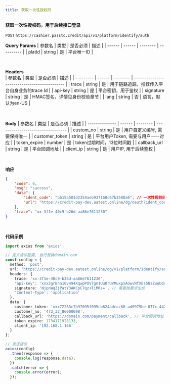 ```yaml
---
title: 获取一次性授权码
---
```

**获取一次性授权码，用于后续接口登录**

`POST` `https://cashier.passto.credit/api/v1/platform/identify/auth`
<br/>

**Query Params**
| 参数名 | 类型   | 是否必须 | 描述       |
| ------ | ------ | -------- | ---------- |
| platId | string | 是       | 平台唯一ID |

<br/>

**Headers**  
| 参数名    | 类型   | 是否必须 | 描述                                         |
| --------- | ------ | -------- | -------------------------------------------- |
| trace     | string | 是       | 用于链路追踪，推荐传入平台自身业务的trace Id |
| api-key   | string | 是       | 平台密钥，用于鉴权                           |
| signature | string | 是       | HMAC签名，详情见身份校验章节                 |
| lang      | string | 否       | 语言，默认为en-US                            |

<br/>

**Body**
| 参数名         | 类型   | 是否必须 | 描述                              |
| -------------- | ------ | -------- | --------------------------------- |
| custom_no      | string | 是       | 用户自定义编号, 需要保持唯一      |
| customer_token | string | 是       | 平台用户Token, 需要与用户一一对应 |
| token_expire   | number | 是       | token过期时间，13位时间戳         |
| callback_url   | string | 是       | 平台回调地址                      |
| client_ip      | string | 是       | 用户IP, 用于后续鉴权              |

<br/>

**响应**
```json
{
    "code": 0,
    "msg": "success",
    "data": {
        "ident_code": "bb15a501d2354aeb937160c67b3580a6", // 一次性授权码
        "url": "https://credit-pay-dev.aatest.online/dg/oauth?ident_code=bb15a501d2354aeb937160c67b3580a6"
    },
    "trace": "xx-3f1e-40c9-b26d-aa86e7611230"
}
```

<br/>

**代码示例**
```TypeScript
import axios from 'axios';

// 定义请求配置, 自行替换domain.com
const config = {
  method: 'post',
  url: 'https://credit-pay-dev.aatest.online/dg/v1/platform/identify/auth',
  headers: {
    trace: 'xx-3f1e-40c9-b26d-aa86e7611230',
    'api-key': 'xxx3grBhn10v494XqwpPOV7gn1Uu0rUVMuxpxAowvNfXEs5UzZueUdq7vgNc',
    signature: 'NjpnWqZjPatY3AKCpC7qz+TiMRs=', // 需要按要求生成
    'Content-Type': 'application'
  },
  data: {
    customer_token: 'xxx72263c7b97095f095cb624adccc60_ad0975be-877c-4420-8e2e-8a156a3ec7b2app',
    customer_no: '473_32_86000698',
    callback_url: 'https://domain.com/payment/callback', // 平台回调地址
    token_expire: 1734171928133,
    client_ip: '192.168.1.166'
  }
};

// 发送请求
axios(config)
  .then(response => {
    console.log(response.data);
  })
  .catch(error => {
    console.error(error);
  });
```